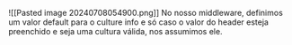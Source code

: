 ![[Pasted image 20240708054900.png]]
No nosso middleware, definimos um valor default para o culture info e só caso o valor do header esteja preenchido e seja uma cultura válida, nos assumimos ele.